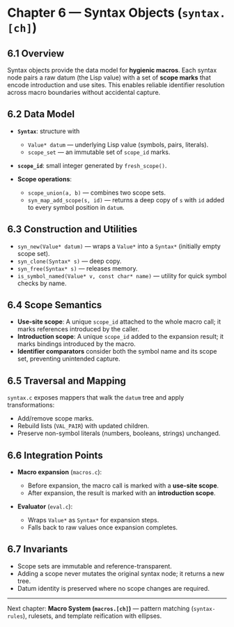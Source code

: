 # Chapter 6 — Syntax Objects (`syntax.[ch]`)

## 6.1 Overview

Syntax objects provide the data model for **hygienic macros**. Each syntax node pairs a raw datum (the Lisp value) with a set of **scope marks** that encode introduction and use sites. This enables reliable identifier resolution across macro boundaries without accidental capture.

## 6.2 Data Model

* **`Syntax`**: structure with

  * `Value* datum` — underlying Lisp value (symbols, pairs, literals).
  * `scope_set` — an immutable set of `scope_id` marks.
* **`scope_id`**: small integer generated by `fresh_scope()`.
* **Scope operations**:

  * `scope_union(a, b)` — combines two scope sets.
  * `syn_map_add_scope(s, id)` — returns a deep copy of `s` with `id` added to every symbol position in `datum`.

## 6.3 Construction and Utilities

* `syn_new(Value* datum)` — wraps a `Value*` into a `Syntax*` (initially empty scope set).
* `syn_clone(Syntax* s)` — deep copy.
* `syn_free(Syntax* s)` — releases memory.
* `is_symbol_named(Value* v, const char* name)` — utility for quick symbol checks by name.

## 6.4 Scope Semantics

* **Use-site scope**: A unique `scope_id` attached to the whole macro call; it marks references introduced by the caller.
* **Introduction scope**: A unique `scope_id` added to the expansion result; it marks bindings introduced by the macro.
* **Identifier comparators** consider both the symbol name and its scope set, preventing unintended capture.

## 6.5 Traversal and Mapping

`syntax.c` exposes mappers that walk the `datum` tree and apply transformations:

* Add/remove scope marks.
* Rebuild lists (`VAL_PAIR`) with updated children.
* Preserve non-symbol literals (numbers, booleans, strings) unchanged.

## 6.6 Integration Points

* **Macro expansion** (`macros.c`):

  * Before expansion, the macro call is marked with a **use-site scope**.
  * After expansion, the result is marked with an **introduction scope**.
* **Evaluator** (`eval.c`):

  * Wraps `Value*` as `Syntax*` for expansion steps.
  * Falls back to raw values once expansion completes.

## 6.7 Invariants

* Scope sets are immutable and reference-transparent.
* Adding a scope never mutates the original syntax node; it returns a new tree.
* Datum identity is preserved where no scope changes are required.

---

Next chapter: **Macro System (`macros.[ch]`)** — pattern matching (`syntax-rules`), rulesets, and template reification with ellipses.

